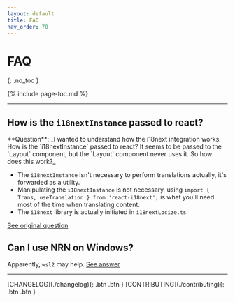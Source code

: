 ```yaml
---
layout: default
title: FAQ
nav_order: 70
---
```


# FAQ
{: .no_toc }

{% include page-toc.md %}

---

## How is the `i18nextInstance` passed to react?

<div class="code-example" markdown="1">
  **Question**: _I wanted to understand how the i18next integration works. How is the `i18nextInstance` passed to react? It seems to be passed to the `Layout` component, but the `Layout` component never uses it. So how does this work?_
</div>

- The `i18nextInstance` isn't necessary to perform translations actually, it's forwarded as a utility.
- Manipulating the `i18nextInstance` is not necessary, using `import { Trans, useTranslation } from 'react-i18next';` is what you'll need most of the time when translating content.
- The `i18next` library is actually initiated in `i18nextLocize.ts`

[See original question](https://github.com/UnlyEd/next-right-now/issues/14#issuecomment-601557549)

## Can I use NRN on Windows?

Apparently, `wsl2` may help. [See answer](https://github.com/UnlyEd/next-right-now/issues/55#issuecomment-631278055)

---

<div class="pagination-section space-even">
    <span class="fs-4" markdown="1">
    [CHANGELOG](./changelog){: .btn .btn }
    </span>
    <span class="fs-4" markdown="1">
    [CONTRIBUTING](./contributing){: .btn .btn }
    </span>
</div>
